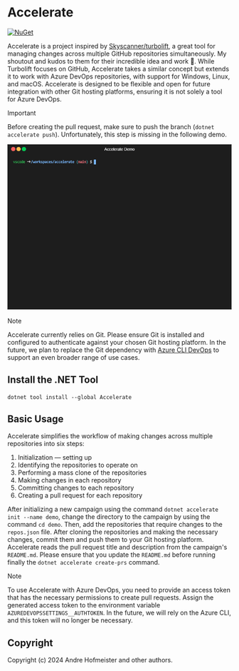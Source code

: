 # Accelerate

[![NuGet](https://img.shields.io/nuget/v/Accelerate.svg)](https://www.nuget.org/packages/Accelerate)

Accelerate is a project inspired by [Skyscanner/turbolift](https://github.com/Skyscanner/turbolift), a great tool for managing changes across multiple GitHub repositories simultaneously. My shoutout and kudos to them for their incredible idea and work 💙. While Turbolift focuses on GitHub, Accelerate takes a similar concept but extends it to work with Azure DevOps repositories, with support for Windows, Linux, and macOS. Accelerate is designed to be flexible and open for future integration with other Git hosting platforms, ensuring it is not solely a tool for Azure DevOps.

> [!IMPORTANT]
> Before creating the pull request, make sure to push the branch (`dotnet accelerate push`). Unfortunately, this step is missing in the following demo.

![An animated GIF demonstrating the Accelerate Command Line Interface (CLI) tool.](docs/demo.gif)

> [!NOTE]
> Accelerate currently relies on Git. Please ensure Git is installed and configured to authenticate against your chosen Git hosting platform. In the future, we plan to replace the Git dependency with [Azure CLI DevOps](https://learn.microsoft.com/en-us/cli/azure/service-page/devops) to support an even broader range of use cases.

## Install the .NET Tool

    dotnet tool install --global Accelerate

## Basic Usage

Accelerate simplifies the workflow of making changes across multiple repositories into six steps:

1. Initialization — setting up
2. Identifying the repositories to operate on
3. Performing a mass clone of the repositories
4. Making changes in each repository
5. Committing changes to each repository
6. Creating a pull request for each repository

After initializing a new campaign using the command `dotnet accelerate init --name demo`, change the directory to the campaign by using the command `cd demo`. Then, add the repositories that require changes to the `repos.json` file. After cloning the repositories and making the necessary changes, commit them and push them to your Git hosting platform. Accelerate reads the pull request title and description from the campaign's `README.md`. Please ensure that you update the `README.md` before running finally the `dotnet accelerate create-prs` command.

> [!NOTE]
> To use Accelerate with Azure DevOps, you need to provide an access token that has the necessary permissions to create pull requests. Assign the generated access token to the environment variable `AZUREDEVOPSSETTINGS__AUTHTOKEN`. In the future, we will rely on the Azure CLI, and this token will no longer be necessary.

## Copyright

Copyright (c) 2024 Andre Hofmeister and other authors.
